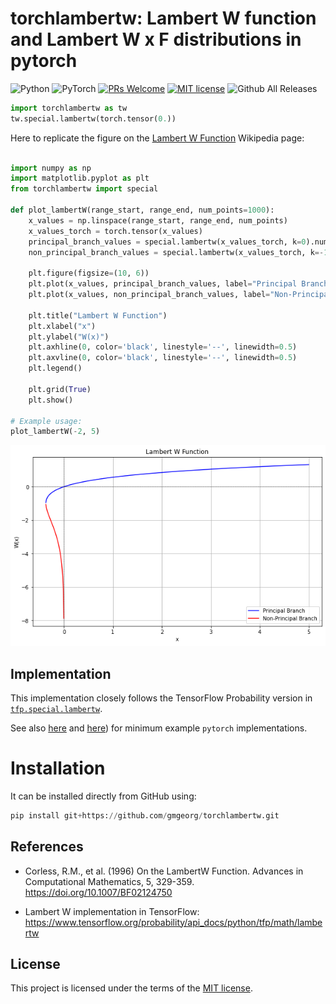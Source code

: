 # torchlambertw: Lambert W function and Lambert W x F distributions in pytorch


![Python](https://img.shields.io/badge/python-3670A0?style=for-the-badge&logo=python&logoColor=ffdd54)
![PyTorch](https://img.shields.io/badge/PyTorch-%23EE4C2C.svg?style=for-the-badge&logo=PyTorch&logoColor=white)
[![PRs Welcome](https://img.shields.io/badge/PRs-welcome-brightgreen.svg?style=flat-square)](http://makeapullrequest.com)
[![MIT license](https://img.shields.io/badge/License-MIT-blue.svg)](https://lbesson.mit-license.org/)
![Github All Releases](https://img.shields.io/github/downloads/gmgeorg/pypsps/total.svg)

```python
import torchlambertw as tw
tw.special.lambertw(torch.tensor(0.))
```

Here to replicate the figure on the [Lambert W Function](https://en.wikipedia.org/wiki/Lambert_W_function) Wikipedia page:

```python

import numpy as np
import matplotlib.pyplot as plt
from torchlambertw import special

def plot_lambertW(range_start, range_end, num_points=1000):
    x_values = np.linspace(range_start, range_end, num_points)
    x_values_torch = torch.tensor(x_values)
    principal_branch_values = special.lambertw(x_values_torch, k=0).numpy()
    non_principal_branch_values = special.lambertw(x_values_torch, k=-1).numpy()
    
    plt.figure(figsize=(10, 6))
    plt.plot(x_values, principal_branch_values, label="Principal Branch", color='blue')
    plt.plot(x_values, non_principal_branch_values, label="Non-Principal Branch", color='red')
    
    plt.title("Lambert W Function")
    plt.xlabel("x")
    plt.ylabel("W(x)")
    plt.axhline(0, color='black', linestyle='--', linewidth=0.5)
    plt.axvline(0, color='black', linestyle='--', linewidth=0.5)
    plt.legend()
    
    plt.grid(True)
    plt.show()

# Example usage:
plot_lambertW(-2, 5)
```
![Lambert W Function](imgs/lambertw_plot.png)


## Implementation

This implementation closely follows the TensorFlow Probability version in [`tfp.special.lambertw`](https://www.tensorflow.org/probability/api_docs/python/tfp/math/lambertw).


See also [here](https://github.com/thibsej/unbalanced-ot-functionals/blob/13f2203b3993d973f929578085ea458c5c1a7a78/common/torch_lambertw.py) and [here](
https://github.com/AminJun/BreakingCertifiableDefenses/blob/cc469fa48f7efba21f3584e233c4db0c9a4856c1/RandomizedSmoothing/projected_sinkhorn/lambertw.py
)) for minimum example `pytorch` implementations.




# Installation

It can be installed directly from GitHub using:

```python
pip install git+https://github.com/gmgeorg/torchlambertw.git
```


## References

* Corless, R.M., et al. (1996) On the LambertW Function. Advances in Computational Mathematics, 5, 329-359.
https://doi.org/10.1007/BF02124750 

* Lambert W implementation in TensorFlow: https://www.tensorflow.org/probability/api_docs/python/tfp/math/lambertw

## License

This project is licensed under the terms of the [MIT license](LICENSE).
